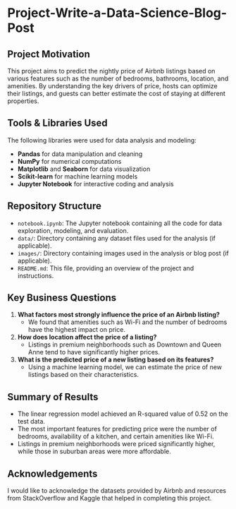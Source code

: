 # Project-Write-a-Data-Science-Blog-Post


## Project Motivation
This project aims to predict the nightly price of Airbnb listings based on various features such as the number of bedrooms, bathrooms, location, and amenities. By understanding the key drivers of price, hosts can optimize their listings, and guests can better estimate the cost of staying at different properties.

## Tools & Libraries Used
The following libraries were used for data analysis and modeling:
- **Pandas** for data manipulation and cleaning
- **NumPy** for numerical computations
- **Matplotlib** and **Seaborn** for data visualization
- **Scikit-learn** for machine learning models
- **Jupyter Notebook** for interactive coding and analysis

## Repository Structure
- `notebook.ipynb`: The Jupyter notebook containing all the code for data exploration, modeling, and evaluation.
- `data/`: Directory containing any dataset files used for the analysis (if applicable).
- `images/`: Directory containing images used in the analysis or blog post (if applicable).
- `README.md`: This file, providing an overview of the project and instructions.

## Key Business Questions
1. **What factors most strongly influence the price of an Airbnb listing?**
   - We found that amenities such as Wi-Fi and the number of bedrooms have the highest impact on price.
2. **How does location affect the price of a listing?**
   - Listings in premium neighborhoods such as Downtown and Queen Anne tend to have significantly higher prices.
3. **What is the predicted price of a new listing based on its features?**
   - Using a machine learning model, we can estimate the price of new listings based on their characteristics.

## Summary of Results
- The linear regression model achieved an R-squared value of 0.52 on the test data.
- The most important features for predicting price were the number of bedrooms, availability of a kitchen, and certain amenities like Wi-Fi.
- Listings in premium neighborhoods were priced significantly higher, while those in suburban areas were more affordable.

## Acknowledgements
I would like to acknowledge the datasets provided by Airbnb and resources from StackOverflow and Kaggle that helped in completing this project.

